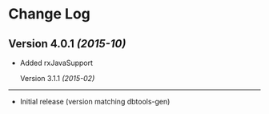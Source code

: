 Change Log
==========

  Version 4.0.1 *(2015-10)*
----------------------------

* Added rxJavaSupport

  Version 3.1.1 *(2015-02)*
----------------------------

 * Initial release (version matching dbtools-gen)

